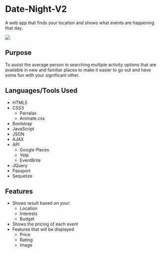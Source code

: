 # Date-Night-V2
A web app that finds your location and shows what events are happening that day.

![](public/images/homepage.PNG)

## Purpose
To assist the average person in searching multiple activity options that are available in new and familiar places to make it easier to go out and have some fun with your significant other. 

  

## Languages/Tools Used
- HTML5
- CSS3
  - Parralax
  - Animate.css
- Bootstrap
- JavaScript
- JSON
- AJAX
- API
  - Google Places
  - Yelp
  - EventBrite
- JQuery
- Passport
- Sequelize

## Features
- Shows result based on your: 
  - Location 
  - Interests
  - Budget
- Shows the pricing of each event
- Features that will be displayed
  - Price
  - Rating
  - Image
 
 ##
 

